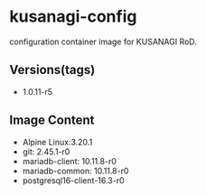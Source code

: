 # kusanagi-config

configuration container image for KUSANAGI RoD.

## Versions(tags)
- 1.0.11-r5

## Image Content
- Alpine Linux:3.20.1
- git: 2.45.1-r0
- mariadb-client: 10.11.8-r0
- mariadb-common: 10.11.8-r0
- postgresql16-client-16.3-r0

